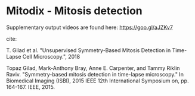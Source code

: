# Mitodix - Mitosis detection
Supplementary output videos are found here: https://goo.gl/aJZKv7


cite:

T. Gilad et al. "Unsupervised Symmetry-Based Mitosis Detection in Time-Lapse Cell Microscopy.", 2018

Topaz Gilad, Mark-Anthony Bray, Anne E. Carpenter, and Tammy Riklin Raviv. "Symmetry-based mitosis detection in time-lapse microscopy." In Biomedical Imaging (ISBI), 2015 IEEE 12th International Symposium on, pp. 164-167. IEEE, 2015.
